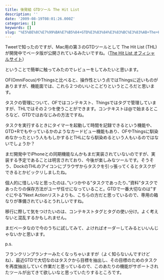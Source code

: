 ```yaml
---
title: 後発組 GTDツール The Hit List
description: ''
date: '2009-08-19T08:01:26.000Z'
categories: []
keywords: []
slug: "%E5%BE%8C%E7%99%BA%E7%B5%84+GTD%E3%83%84%E3%83%BC%E3%83%AB+The+Hit+List"
---
```

Tweetで知ったのですが、Mac用の第３のGTDツールとして The Hit List (THL)が開発中でベータ版が公開されているみたいですね。（[The Hit List オフィシャルサイト](http://www.potionfactory.com/thehitlist/)）

ということで簡単に触ってみたのでレビューをしてみたいと思います。

OF(OmniFocus)やThingsと比べると、操作性という点ではThingsに近いものがありますが、機能面では、これら２つのいいとこどりというところだと思います。

タスクの管理について、OFではコンテキスト、Thingsではタグで管理していますが、THLではその２つを使うことができます。コンテキストは@で始まるところなど、GTDではおなじみの方法ですね。

タスクを実行するときにタイマーを起動して時間を記録できるという機能や、GTD+Rでもやっているかのようなカードビュー機能もあり、OFやThingsに馴染めなかったという人ももしかするとTHLになら馴染めるという人もいるのではないでしょうか？

まだ開発中でiPhoneとの同期機能なんかもまだ実装されていないのですが、実装する予定であることは明言されており、今後が楽しみなツールです。そうそう、DockのTHLのアイコンにブラウザからタスクを引っ張ってくるとタスクができるとかビックリしましたね。

個人的に惜しいなと思ったのは、”いつかやる”タスクであったり、”資料”タスクであったりの保存方法がユーザ任せになっていること。GTDで一番大切なのは”すぐにやる”Next Actionリストよりも、こちらの方だと思っているので、専用の箱なりが準備されているとうれしいですね。

移行に際して気をつけたいのは、コンテキストタグとタグの使い分け。よく考えないと混乱するかもしれません。

まだベータなので今のうちに試してみて、よければオーダーしてみるといいんじゃないかと思います。

p.s.

フランクリンプランナーみたくなっちゃいますが（よく知らないんですけどね）、最近GTDで大切なのはタスクから目標を抽出し、その目標のためのタスクを再度抽出していく作業だと思っているので、このあたりの機能がサポートされたツールが出てきて欲しいなと思っていたりするところです。